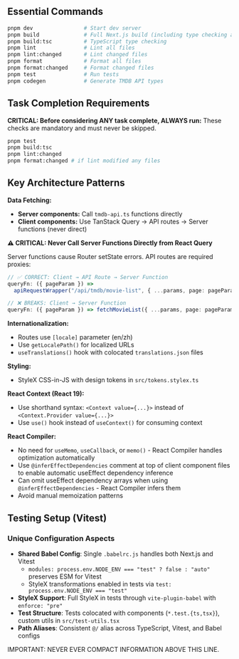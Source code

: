 ## Essential Commands

```bash
pnpm dev                # Start dev server
pnpm build              # Full Next.js build (including type checking and linting)
pnpm build:tsc          # TypeScript type checking
pnpm lint               # Lint all files
pnpm lint:changed       # Lint changed files
pnpm format             # Format all files
pnpm format:changed     # Format changed files
pnpm test               # Run tests
pnpm codegen            # Generate TMDB API types
```

## Task Completion Requirements

**CRITICAL: Before considering ANY task complete, ALWAYS run:**
These checks are mandatory and must never be skipped.

```bash
pnpm test
pnpm build:tsc
pnpm lint:changed
pnpm format:changed # if lint modified any files
```

## Key Architecture Patterns

**Data Fetching:**

- **Server components:** Call `tmdb-api.ts` functions directly
- **Client components:** Use TanStack Query → API routes → Server functions (never direct)

**⚠️ CRITICAL: Never Call Server Functions Directly from React Query**

Server functions cause Router setState errors. API routes are required proxies:

```typescript
// ✅ CORRECT: Client → API Route → Server Function
queryFn: ({ pageParam }) =>
  apiRequestWrapper("/api/tmdb/movie-list", { ...params, page: pageParam });

// ❌ BREAKS: Client → Server Function
queryFn: ({ pageParam }) => fetchMovieList({ ...params, page: pageParam });
```

**Internationalization:**

- Routes use `[locale]` parameter (en/zh)
- Use `getLocalePath()` for localized URLs
- `useTranslations()` hook with colocated `translations.json` files

**Styling:**

- StyleX CSS-in-JS with design tokens in `src/tokens.stylex.ts`

**React Context (React 19):**

- Use shorthand syntax: `<Context value={...}>` instead of `<Context.Provider value={...}>`
- Use `use()` hook instead of `useContext()` for consuming context

**React Compiler:**

- No need for `useMemo`, `useCallback`, or `memo()` - React Compiler handles optimization automatically
- Use `@inferEffectDependencies` comment at top of client component files to enable automatic useEffect dependency inference
- Can omit useEffect dependency arrays when using `@inferEffectDependencies` - React Compiler infers them
- Avoid manual memoization patterns

## Testing Setup (Vitest)

### Unique Configuration Aspects

- **Shared Babel Config**: Single `.babelrc.js` handles both Next.js and Vitest
  - `modules: process.env.NODE_ENV === "test" ? false : "auto"` preserves ESM for Vitest
  - StyleX transformations enabled in tests via `test: process.env.NODE_ENV === "test"`
- **StyleX Support**: Full StyleX in tests through `vite-plugin-babel` with `enforce: "pre"`
- **Test Structure**: Tests colocated with components (`*.test.{ts,tsx}`), custom utils in `src/test-utils.tsx`
- **Path Aliases**: Consistent `@/` alias across TypeScript, Vitest, and Babel configs

IMPORTANT: NEVER EVER COMPACT INFORMATION ABOVE THIS LINE.

